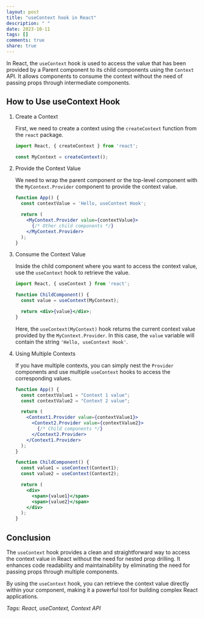 ```yaml
---
layout: post
title: "useContext hook in React"
description: " "
date: 2023-10-11
tags: []
comments: true
share: true
---
```


In React, the `useContext` hook is used to access the value that has been provided by a Parent component to its child components using the `Context` API. It allows components to consume the context without the need of passing props through intermediate components.

## How to Use useContext Hook

1. Create a Context

   First, we need to create a context using the `createContext` function from the `react` package.

   ```jsx
   import React, { createContext } from 'react';

   const MyContext = createContext();
   ```

2. Provide the Context Value

   We need to wrap the parent component or the top-level component with the `MyContext.Provider` component to provide the context value.

   ```jsx
   function App() {
     const contextValue = 'Hello, useContext Hook';

     return (
       <MyContext.Provider value={contextValue}>
         {/* Other child components */}
       </MyContext.Provider>
     );
   }
   ```

3. Consume the Context Value

   Inside the child component where you want to access the context value, use the `useContext` hook to retrieve the value.

   ```jsx
   import React, { useContext } from 'react';

   function ChildComponent() {
     const value = useContext(MyContext);

     return <div>{value}</div>;
   }
   ```

   Here, the `useContext(MyContext)` hook returns the current context value provided by the `MyContext.Provider`. In this case, the `value` variable will contain the string `'Hello, useContext Hook'`.

4. Using Multiple Contexts

   If you have multiple contexts, you can simply nest the `Provider` components and use multiple `useContext` hooks to access the corresponding values.

   ```jsx
   function App() {
     const contextValue1 = "Context 1 value";
     const contextValue2 = "Context 2 value";

     return (
       <Context1.Provider value={contextValue1}>
         <Context2.Provider value={contextValue2}>
           {/* Child components */}
         </Context2.Provider>
       </Context1.Provider>
     );
   }

   function ChildComponent() {
     const value1 = useContext(Context1);
     const value2 = useContext(Context2);

     return (
       <div>
         <span>{value1}</span>
         <span>{value2}</span>
       </div>
     );
   }
   ```

## Conclusion

The `useContext` hook provides a clean and straightforward way to access the context value in React without the need for nested prop drilling. It enhances code readability and maintainability by eliminating the need for passing props through multiple components.

By using the `useContext` hook, you can retrieve the context value directly within your component, making it a powerful tool for building complex React applications.

*Tags: React, useContext, Context API*